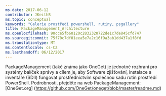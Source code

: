 ```yaml
---
ms.date: 2017-06-12
contributor: JKeithB
ms.topic: conceptual
keywords: "Galerie prostředí powershell, rutiny, psgallery"
title: PackageManagement_Architecture
ms.openlocfilehash: 90cce5fb60120c2832320722de1c7de845cfd747
ms.sourcegitcommit: 75f70c7df01eea5e7a2c16f9a3ab1dd437a1f8fd
ms.translationtype: MT
ms.contentlocale: cs-CZ
ms.lasthandoff: 06/12/2017
---
```

PackageManagement (také známa jako OneGet) je jednotné rozhraní pro systémy balíček správy a cílem je, aby Software zjišťování, instalace a inventáře (SDII) fungovat prostřednictvím společnou sadu rutin prostředí PowerShell. Podrobnosti, přejděte na web PackageManagement: [OneGet.org] (https://github.com/OneGet/oneget/blob/master/readme.md)

